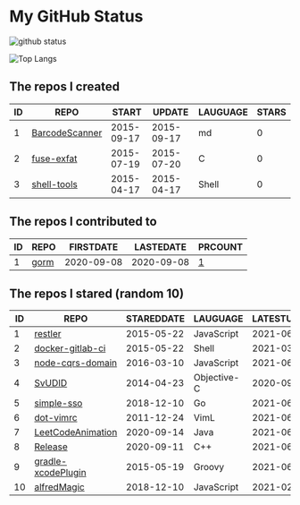 # My GitHub Status

<img src="https://github-readme-stats-1.yihong0618.vercel.app/api?username=egenchen&show_icons=true&&&hide_title=true&count_private=true" alt="github status" />

![Top Langs](https://github-readme-stats-1.yihong0618.vercel.app/api/top-langs/?username=egenchen&layout=compact)

<!--START_SECTION:my_github-->
## The repos I created
| ID |                             REPO                             |   START    |   UPDATE   | LAUGUAGE | STARS |
|----|--------------------------------------------------------------|------------|------------|----------|-------|
|  1 | [BarcodeScanner](https://github.com/egenchen/BarcodeScanner) | 2015-09-17 | 2015-09-17 | md       |     0 |
|  2 | [fuse-exfat](https://github.com/egenchen/fuse-exfat)         | 2015-07-19 | 2015-07-20 | C        |     0 |
|  3 | [shell-tools](https://github.com/egenchen/shell-tools)       | 2015-04-17 | 2015-04-17 | Shell    |     0 |

## The repos I contributed to
| ID |                  REPO                   | FIRSTDATE  | LASTEDATE  |                                PRCOUNT                                 |
|----|-----------------------------------------|------------|------------|------------------------------------------------------------------------|
|  1 | [gorm](https://github.com/go-gorm/gorm) | 2020-09-08 | 2020-09-08 | [1](https://github.com/go-gorm/gorm/pulls?q=is%3Apr+author%3Aegenchen) |

## The repos I stared (random 10)
| ID |                                  REPO                                  | STAREDDATE |  LAUGUAGE   | LATESTUPDATE |
|----|------------------------------------------------------------------------|------------|-------------|--------------|
|  1 | [restler](https://github.com/danwrong/restler)                         | 2015-05-22 | JavaScript  | 2021-06-11   |
|  2 | [docker-gitlab-ci](https://github.com/sameersbn/docker-gitlab-ci)      | 2015-05-22 | Shell       | 2021-03-13   |
|  3 | [node-cqrs-domain](https://github.com/thenativeweb/node-cqrs-domain)   | 2016-03-10 | JavaScript  | 2021-06-16   |
|  4 | [SvUDID](https://github.com/smileEvday/SvUDID)                         | 2014-04-23 | Objective-C | 2020-09-28   |
|  5 | [simple-sso](https://github.com/samitpal/simple-sso)                   | 2018-12-10 | Go          | 2021-06-16   |
|  6 | [dot-vimrc](https://github.com/humiaozuzu/dot-vimrc)                   | 2011-12-24 | VimL        | 2021-06-19   |
|  7 | [LeetCodeAnimation](https://github.com/MisterBooo/LeetCodeAnimation)   | 2020-09-14 | Java        | 2021-06-22   |
|  8 | [Release](https://github.com/vczh-libraries/Release)                   | 2020-09-11 | C++         | 2021-06-21   |
|  9 | [gradle-xcodePlugin](https://github.com/openbakery/gradle-xcodePlugin) | 2015-05-19 | Groovy      | 2021-06-09   |
| 10 | [alfredMagic](https://github.com/CoderMageFox/alfredMagic)             | 2018-12-10 | JavaScript  | 2021-02-16   |

<!--END_SECTION:my_github-->
